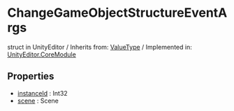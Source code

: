 # ChangeGameObjectStructureEventArgs
struct in UnityEditor
 / Inherits from: <a href="https://docs.unity3d.com/6000.0/Documentation/ScriptReference/ValueType.html">ValueType</a> / Implemented in: <a href="https://docs.unity3d.com/6000.0/Documentation/ScriptReference/UnityEditor.CoreModule.html">UnityEditor.CoreModule</a>
## Properties
- <a href="https://docs.unity3d.com/6000.0/Documentation/ScriptReference/ChangeGameObjectStructureEventArgs-instanceId.html">instanceId</a> : Int32
- <a href="https://docs.unity3d.com/6000.0/Documentation/ScriptReference/ChangeGameObjectStructureEventArgs-scene.html">scene</a> : Scene
